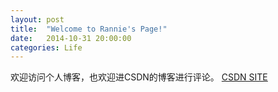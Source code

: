 ```yaml
---
layout: post
title:  "Welcome to Rannie's Page!"
date:   2014-10-31 20:00:00
categories: Life
---
```


欢迎访问个人博客，也欢迎进CSDN的博客进行评论。
[CSDN SITE](http://blog.csdn.net/cocoarannie)

